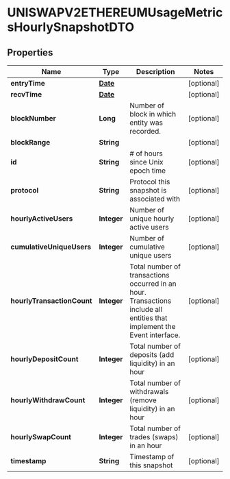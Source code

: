 

# UNISWAPV2ETHEREUMUsageMetricsHourlySnapshotDTO

## Properties

Name | Type | Description | Notes
------------ | ------------- | ------------- | -------------
**entryTime** | [**Date**](Date.md) |  |  [optional]
**recvTime** | [**Date**](Date.md) |  |  [optional]
**blockNumber** | **Long** | Number of block in which entity was recorded. |  [optional]
**blockRange** | **String** |  |  [optional]
**id** | **String** | # of hours since Unix epoch time |  [optional]
**protocol** | **String** | Protocol this snapshot is associated with |  [optional]
**hourlyActiveUsers** | **Integer** | Number of unique hourly active users |  [optional]
**cumulativeUniqueUsers** | **Integer** | Number of cumulative unique users |  [optional]
**hourlyTransactionCount** | **Integer** | Total number of transactions occurred in an hour. Transactions include all entities that implement the Event interface. |  [optional]
**hourlyDepositCount** | **Integer** |  Total number of deposits (add liquidity) in an hour |  [optional]
**hourlyWithdrawCount** | **Integer** | Total number of withdrawals (remove liquidity) in an hour |  [optional]
**hourlySwapCount** | **Integer** | Total number of trades (swaps) in an hour |  [optional]
**timestamp** | **String** | Timestamp of this snapshot |  [optional]




